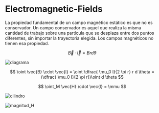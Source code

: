 # Electromagnetic-Fields

La propiedad fundamental de un campo magnético estático es que no es conservador. Un campo conservador es aquel que realiza la misma cantidad de trabajo sobre una partícula que se desplaza entre dos puntos diferentes, sin importar la trayectoria elegida. Los campos magnéticos no tienen esa propiedad.

$$  \vec{B} \cdot \vec{l} = B r d \theta$$

![diagrama](https://github.com/M-O-R-P-H-E-U-S/Electromagnetic-Fields/blob/main/diagrama.jpeg) 

$$ \oint \vec{B}  \cdot \vec{l}  =  \oint \dfrac{ \mu_0 I}{2 \pi r} r d \theta = (\dfrac{ \mu_0 I}{2 \pi r})\oint  d \theta $$

$$ \oint_M \vec{H} \cdot \vec{l} = \mmu $$

![cilindro](https://github.com/M-O-R-P-H-E-U-S/Electromagnetic-Fields/blob/main/cilindro.jpeg) 

![magnitud_H](https://github.com/M-O-R-P-H-E-U-S/Electromagnetic-Fields/blob/main/magnitud_H.jpeg) 












